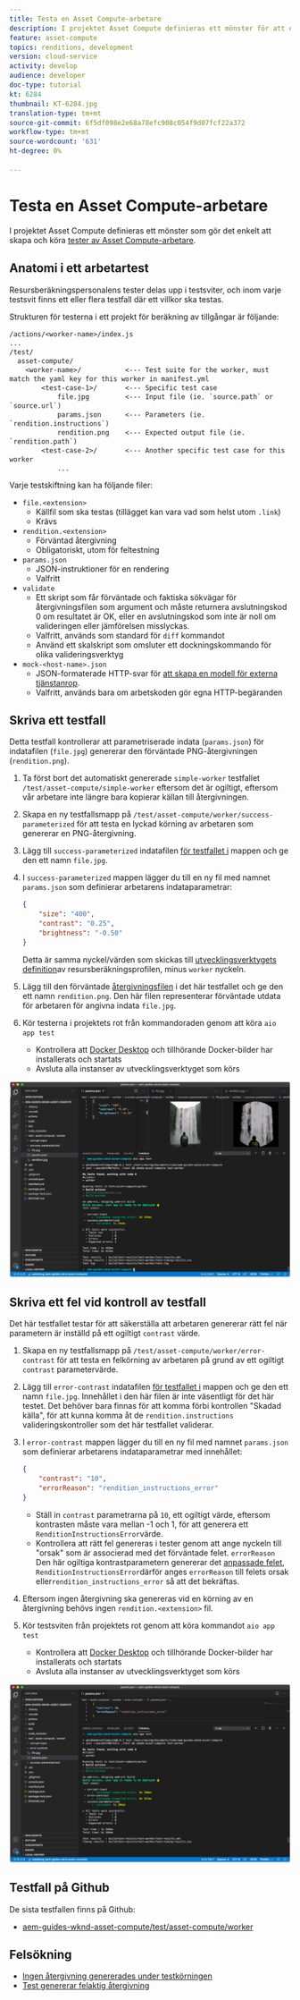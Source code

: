 ```yaml
---
title: Testa en Asset Compute-arbetare
description: I projektet Asset Compute definieras ett mönster för att enkelt skapa och köra tester av Asset Compute-arbetare.
feature: asset-compute
topics: renditions, development
version: cloud-service
activity: develop
audience: developer
doc-type: tutorial
kt: 6284
thumbnail: KT-6284.jpg
translation-type: tm+mt
source-git-commit: 6f5df098e2e68a78efc908c054f9d07fcf22a372
workflow-type: tm+mt
source-wordcount: '631'
ht-degree: 0%

---
```



# Testa en Asset Compute-arbetare

I projektet Asset Compute definieras ett mönster som gör det enkelt att skapa och köra [tester av Asset Compute-arbetare](https://docs.adobe.com/content/help/en/asset-compute/using/extend/test-custom-application.html).

## Anatomi i ett arbetartest

Resursberäkningspersonalens tester delas upp i testsviter, och inom varje testsvit finns ett eller flera testfall där ett villkor ska testas.

Strukturen för testerna i ett projekt för beräkning av tillgångar är följande:

```
/actions/<worker-name>/index.js
...
/test/
  asset-compute/
    <worker-name>/           <--- Test suite for the worker, must match the yaml key for this worker in manifest.yml
        <test-case-1>/       <--- Specific test case 
            file.jpg         <--- Input file (ie. `source.path` or `source.url`)
            params.json      <--- Parameters (ie. `rendition.instructions`)
            rendition.png    <--- Expected output file (ie. `rendition.path`)
        <test-case-2>/       <--- Another specific test case for this worker
            ...
```

Varje testskiftning kan ha följande filer:

+ `file.<extension>`
   + Källfil som ska testas (tillägget kan vara vad som helst utom `.link`)
   + Krävs
+ `rendition.<extension>`
   + Förväntad återgivning
   + Obligatoriskt, utom för feltestning
+ `params.json`
   + JSON-instruktioner för en rendering
   + Valfritt
+ `validate`
   + Ett skript som får förväntade och faktiska sökvägar för återgivningsfilen som argument och måste returnera avslutningskod 0 om resultatet är OK, eller en avslutningskod som inte är noll om valideringen eller jämförelsen misslyckas.
   + Valfritt, används som standard för `diff` kommandot
   + Använd ett skalskript som omsluter ett dockningskommando för olika valideringsverktyg
+ `mock-<host-name>.json`
   + JSON-formaterade HTTP-svar för [att skapa en modell för externa tjänstanrop](https://www.mock-server.com/mock_server/creating_expectations.html).
   + Valfritt, används bara om arbetskoden gör egna HTTP-begäranden

## Skriva ett testfall

Detta testfall kontrollerar att parametriserade indata (`params.json`) för indatafilen (`file.jpg`) genererar den förväntade PNG-återgivningen (`rendition.png`).

1. Ta först bort det automatiskt genererade `simple-worker` testfallet `/test/asset-compute/simple-worker` eftersom det är ogiltigt, eftersom vår arbetare inte längre bara kopierar källan till återgivningen.
1. Skapa en ny testfallsmapp på `/test/asset-compute/worker/success-parameterized` för att testa en lyckad körning av arbetaren som genererar en PNG-återgivning.
1. Lägg till `success-parameterized` indatafilen [för testfallet i](./assets/test/success-parameterized/file.jpg) mappen och ge den ett namn `file.jpg`.
1. I `success-parameterized` mappen lägger du till en ny fil med namnet `params.json` som definierar arbetarens indataparametrar:

   ```json
   { 
       "size": "400",
       "contrast": "0.25",
       "brightness": "-0.50"
   }
   ```
   Detta är samma nyckel/värden som skickas till [utvecklingsverktygets definition](../develop/development-tool.md)av resursberäkningsprofilen, minus `worker` nyckeln.
1. Lägg till den förväntade [återgivningsfilen](./assets/test/success-parameterized/rendition.png) i det här testfallet och ge den ett namn `rendition.png`. Den här filen representerar förväntade utdata för arbetaren för angivna indata `file.jpg`.
1. Kör testerna i projektets rot från kommandoraden genom att köra `aio app test`
   + Kontrollera att [Docker Desktop](../set-up/development-environment.md#docker) och tillhörande Docker-bilder har installerats och startats
   + Avsluta alla instanser av utvecklingsverktyget som körs

![Test - lyckades ](./assets/test/success-parameterized/result.png)

## Skriva ett fel vid kontroll av testfall

Det här testfallet testar för att säkerställa att arbetaren genererar rätt fel när parametern är inställd på ett ogiltigt `contrast` värde.

1. Skapa en ny testfallsmapp på `/test/asset-compute/worker/error-contrast` för att testa en felkörning av arbetaren på grund av ett ogiltigt `contrast` parametervärde.
1. Lägg till `error-contrast` indatafilen [för testfallet i](./assets/test/error-contrast/file.jpg) mappen och ge den ett namn `file.jpg`. Innehållet i den här filen är inte väsentligt för det här testet. Det behöver bara finnas för att komma förbi kontrollen &quot;Skadad källa&quot;, för att kunna komma åt de `rendition.instructions` valideringskontroller som det här testfallet validerar.
1. I `error-contrast` mappen lägger du till en ny fil med namnet `params.json` som definierar arbetarens indataparametrar med innehållet:

   ```json
   {
       "contrast": "10",
       "errorReason": "rendition_instructions_error"
   }
   ```

   + Ställ in `contrast` parametrarna på `10`, ett ogiltigt värde, eftersom kontrasten måste vara mellan -1 och 1, för att generera ett `RenditionInstructionsError`värde.
   + Kontrollera att rätt fel genereras i tester genom att ange nyckeln till &quot;orsak&quot; som är associerad med det förväntade felet. `errorReason` Den här ogiltiga kontrastparametern genererar det [anpassade felet](../develop/worker.md#errors), `RenditionInstructionsError`därför anges `errorReason` till felets orsak eller`rendition_instructions_error` så att det bekräftas.

1. Eftersom ingen återgivning ska genereras vid en körning av en återgivning behövs ingen `rendition.<extension>` fil.
1. Kör testsviten från projektets rot genom att köra kommandot `aio app test`
   + Kontrollera att [Docker Desktop](../set-up/development-environment.md#docker) och tillhörande Docker-bilder har installerats och startats
   + Avsluta alla instanser av utvecklingsverktyget som körs

![Test - felkontrast](./assets/test/error-contrast/result.png)

## Testfall på Github

De sista testfallen finns på Github:

+ [aem-guides-wknd-asset-compute/test/asset-compute/worker](https://github.com/adobe/aem-guides-wknd-asset-compute/tree/master/test/asset-compute/worker)

## Felsökning

+ [Ingen återgivning genererades under testkörningen](../troubleshooting.md#test-no-rendition-generated)
+ [Test genererar felaktig återgivning](../troubleshooting.md#tests-generates-incorrect-rendition)
